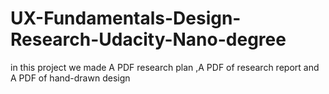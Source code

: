 # UX-Fundamentals-Design-Research-Udacity-Nano-degree
in this project we made A PDF research plan ,A PDF of research report and A PDF of hand-drawn design
